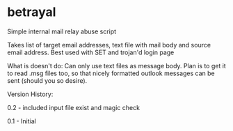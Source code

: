 # betrayal
Simple internal mail relay abuse script

Takes list of target email addresses, text file with mail body
and source email address. Best used with SET and trojan'd login page

What is doesn't do: Can only use text files as message body. Plan is to get it to read .msg files too, so that nicely formatted outlook messages can be sent (should you so desire).

Version History:

0.2 - included input file exist and magic check

0.1 - Initial

